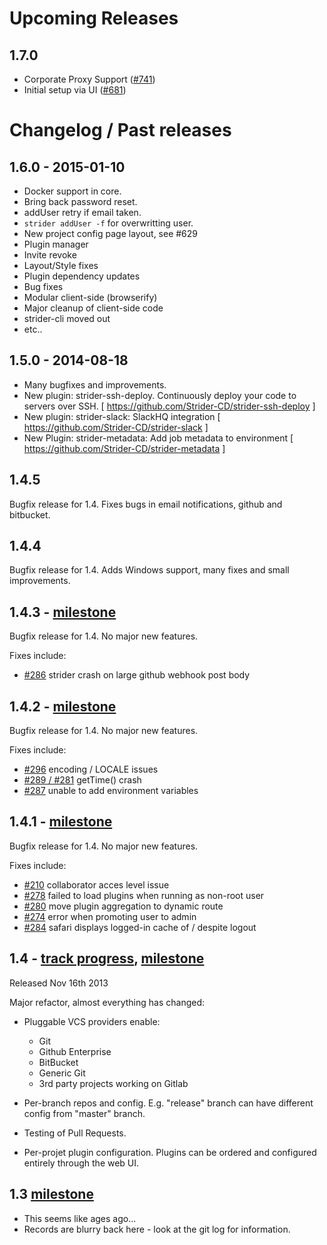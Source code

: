 

# Upcoming Releases

## 1.7.0

- Corporate Proxy Support ([#741](https://github.com/Strider-CD/strider/pull/741))
- Initial setup via UI ([#681](https://github.com/Strider-CD/strider/pull/681))


# Changelog / Past releases

## 1.6.0 - 2015-01-10

- Docker support in core.
- Bring back password reset.
- addUser retry if email taken.
- `strider addUser -f` for overwritting user.
- New project config page layout, see #629
- Plugin manager
- Invite revoke
- Layout/Style fixes
- Plugin dependency updates
- Bug fixes
- Modular client-side (browserify)
- Major cleanup of client-side code
- strider-cli moved out
- etc..


## 1.5.0 - 2014-08-18

- Many bugfixes and improvements.
- New plugin: strider-ssh-deploy. Continuously deploy your code to servers over SSH. [ https://github.com/Strider-CD/strider-ssh-deploy ]
- New plugin: strider-slack: SlackHQ integration [ https://github.com/Strider-CD/strider-slack ]
- New Plugin: strider-metadata: Add job metadata to environment [ https://github.com/Strider-CD/strider-metadata ]


## 1.4.5

Bugfix release for 1.4. Fixes bugs in email notifications, github and bitbucket.

## 1.4.4

Bugfix release for 1.4. Adds Windows support, many fixes and small improvements.

## 1.4.3 - [milestone](https://github.com/Strider-CD/strider/issues?milestone=10&state=open)

Bugfix release for 1.4. No major new features.

Fixes include:

- [#286](https://github.com/Strider-CD/strider/issues/286) strider crash on large github webhook post body

## 1.4.2 - [milestone](https://github.com/Strider-CD/strider/issues?milestone=10&state=open)

Bugfix release for 1.4. No major new features.

Fixes include:

- [#296](https://github.com/Strider-CD/strider/issues/296) encoding / LOCALE issues
- [#289 / #281](https://github.com/Strider-CD/strider/issues/289) getTime() crash
- [#287](https://github.com/Strider-CD/strider/issues/287) unable to add environment variables

## 1.4.1 - [milestone](https://github.com/Strider-CD/strider/issues?milestone=9&state=open)

Bugfix release for 1.4. No major new features.

Fixes include:

- [#210](https://github.com/Strider-CD/strider/issues/210) collaborator acces level issue
- [#278](https://github.com/Strider-CD/strider/issues/278) failed to load plugins when running as non-root user
- [#280](https://github.com/Strider-CD/strider/issues/280) move plugin aggregation to dynamic route
- [#274](https://github.com/Strider-CD/strider/issues/274) error when promoting user to admin
- [#284](https://github.com/Strider-CD/strider/issues/284) safari displays logged-in cache of / despite logout

## 1.4 - [track progress](https://github.com/Strider-CD/strider/issues/197), [milestone](https://github.com/Strider-CD/strider/issues?milestone=3)

Released Nov 16th 2013

Major refactor, almost everything has changed:

- Pluggable VCS providers enable:
  + Git
  + Github Enterprise
  + BitBucket
  + Generic Git
  + 3rd party projects working on Gitlab

- Per-branch repos and config. E.g. "release" branch can have different config from "master" branch.
- Testing of Pull Requests.
- Per-projet plugin configuration. Plugins can be ordered and configured entirely through the web UI.

## 1.3 [milestone](https://github.com/Strider-CD/strider/issues?milestone=2)
- This seems like ages ago...
- Records are blurry back here - look at the git log for information.

